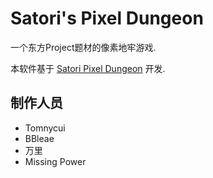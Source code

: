 # Satori's Pixel Dungeon

一个东方Project题材的像素地牢游戏. 

本软件基于 [Satori Pixel Dungeon](https://github.com/00-Evan/shattered-pixel-dungeon) 开发.

## 制作人员

- Tomnycui
- BBleae
- 万里
- Missing Power

